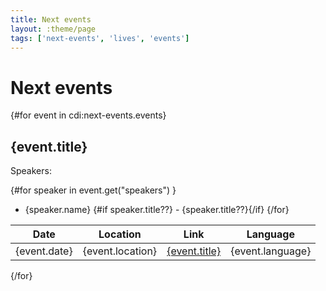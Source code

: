 ```yaml
---
title: Next events
layout: :theme/page
tags: ['next-events', 'lives', 'events']
---
```


# Next events

{#for event in cdi:next-events.events}
## {event.title}

Speakers:

{#for speaker in event.get("speakers") }
* {speaker.name} {#if speaker.title??} - {speaker.title??}{/if}
{/for}

| Date         | Location         | Link                          | Language         |
|--------------|------------------|-------------------------------|------------------|
| {event.date} | {event.location} | [{event.title}]({event.link}) | {event.language} |

{/for}
